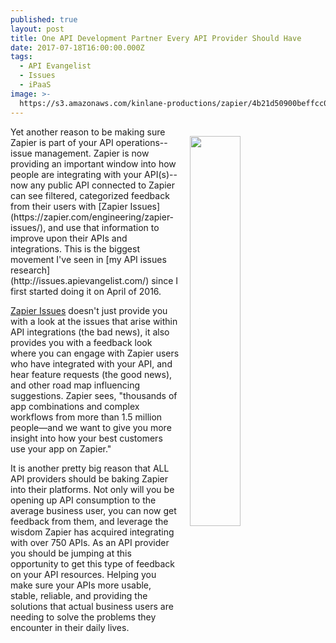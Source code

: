 ```yaml
---
published: true
layout: post
title: One API Development Partner Every API Provider Should Have
date: 2017-07-18T16:00:00.000Z
tags:
  - API Evangelist
  - Issues
  - iPaaS
image: >-
  https://s3.amazonaws.com/kinlane-productions/zapier/4b21d50900beffcc0bcfa2c09bcc7bfe.png
---
```

<p><a href="https://zapier.com/engineering/zapier-issues/"><img src="https://s3.amazonaws.com/kinlane-productions/zapier/4b21d50900beffcc0bcfa2c09bcc7bfe.png" align="right" width="40%" style="padding: 15px;" /></a></p>Yet another reason to be making sure Zapier is part of your API operations--issue management. Zapier is now providing an important window into how people are integrating with your API(s)--now any public API connected to Zapier can see filtered, categorized feedback from their users with [Zapier Issues](https://zapier.com/engineering/zapier-issues/), and use that information to improve upon their APIs and integrations. This is the biggest movement I've seen in [my API issues research](http://issues.apievangelist.com/) since I first started doing it on April of 2016.

[Zapier Issues](https://zapier.com/engineering/zapier-issues/) doesn't just provide you with a look at the issues that arise within API integrations (the bad news), it also provides you with a feedback look where you can engage with Zapier users who have integrated with your API, and hear feature requests (the good news), and other road map influencing suggestions. Zapier sees, "thousands of app combinations and complex workflows from more than 1.5 million people—and we want to give you more insight into how your best customers use your app on Zapier."

It is another pretty big reason that ALL API providers should be baking Zapier into their platforms. Not only will you be opening up API consumption to the average business user, you can now get feedback from them, and leverage the wisdom Zapier has acquired integrating with over 750 APIs. As an API provider you should be jumping at this opportunity to get this type of feedback on your API resources. Helping you make sure your APIs more usable, stable, reliable, and providing the solutions that actual business users are needing to solve the problems they encounter in their daily lives.